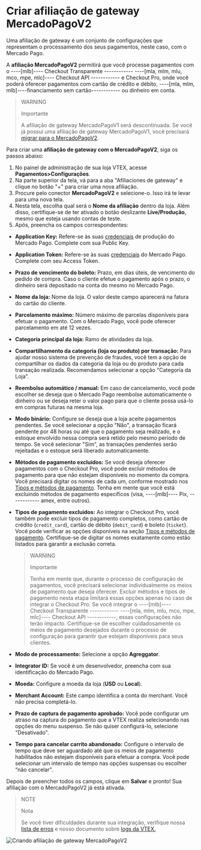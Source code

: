# Criar afiliação de gateway MercadoPagoV2 

Uma afiliação de gateway é um conjunto de configurações que representam o processamento dos seus pagamentos, neste caso, com o Mercado Pago. 

A **afiliação MercadoPagoV2** permitirá que você processe pagamentos com o ----[mlb]---- Checkout Transparente ------------ ----[mla, mlm, mlu, mco, mpe, mlc]---- Checkout API ------------ e Checkout Pro, onde você poderá oferecer pagamentos com cartão de crédito e débito, ----[mla, mlm, mlb]----financiamento sem cartão------------ ou dinheiro em conta. 

> WARNING
>
> Importante
>
> A afiliação de gateway MercadoPagoV1 será descontinuada. Se você já possui uma afiliação de gateway MercadoPagoV1, você precisará [migrar para o MercadoPagoV2](/developers/pt/docs/vtex/how-tos/migrate-v1-v2). 

Para criar uma **afiliação de gateway com o MercadoPagoV2**, siga os passos abaixo:

1. No painel de administração de sua loja VTEX, acesse **Pagamentos>Configurações**.
2. Na parte superior da tela, vá para a aba "Afiliaciones de gateway" e clique no botão "+" para criar uma nova afiliação.
3. Procure pelo conector **MercadoPagoV2** e selecione-o. Isso irá te levar para uma nova tela.
4. Nesta tela, escolha qual será o **Nome da afiliação** dentro da loja. Além disso, certifique-se de ter ativado o botão deslizante **Live/Produção**, mesmo que esteja usando contas de teste.
5. Após, preencha os campos correspondentes:
  * **Application Key:** Refere-se às suas [credenciais](/developers/pt/docs/vtex/additional-content/your-integrations/credentials) de produção do Mercado Pago. Complete com sua Public Key.
  * **Application Token:** Refere-se às suas [credenciais](/developers/pt/docs/vtex/additional-content/your-integrations/credentials) do Mercado Pago. Complete com seu Access Token.
  * **Prazo de vencimento do boleto:** Prazo, em dias úteis, de vencimento do pedido de compra. Caso o cliente efetue o pagamento após o prazo, o dinheiro será depositado na conta do mesmo no Mercado Pago.
  * **Nome da loja:** Nome da loja. O valor deste campo aparecerá na fatura do cartão do cliente.
  * **Parcelamento máximo:** Número máximo de parcelas disponíveis para efetuar o pagamento. Com o Mercado Pago, você pode oferecer parcelamento em até 12 vezes.
  * **Categoría principal da loja:** Ramo de atividades da loja.
  * **Compartilhamento da categoria (loja ou produto) por transação:** Para ajudar nosso sistema de prevenção de fraudes, você tem a opção de compartilhar os dados da categoria da loja ou do produto para cada transação realizada. Recomendamos selecionar a opção "Categoria da Loja”.
  * **Reembolso automático / manual:** Em caso de cancelamento, você pode escolher se deseja que o Mercado Pago reembolse automaticamente o dinheiro ou se deseja reter o valor pago para que o cliente possa usá-lo em compras futuras na mesma loja.
  * **Modo binário:** Configure se deseja que a loja aceite pagamentos pendentes. Se você selecionar a opção "Não", a transação ficará pendente por 48 horas ou até que o pagamento seja realizado, e o estoque envolvido nessa compra será retido pelo mesmo período de tempo. Se você selecionar "Sim", as transações pendentes serão rejeitadas e o estoque será liberado automaticamente.
  * **Métodos de pagamento excluídos:** Se você deseja oferecer pagamentos com o Checkout Pro, você pode excluir métodos de pagamento para que não estejam disponíveis no momento da compra. Você precisará digitar os nomes de cada um, conforme mostrado nos [Tipos e métodos de pagamento](/developers/pt/docs/vtex/payments-configuration/checkout-pro/exclude-payment-types-methods). Tenha em mente que você está excluindo métodos de pagamento específicos (visa, ----[mlb]---- Pix, ------------ amex, entre outros).
  * **Tipos de pagamento excluídos:** Ao integrar o Checkout Pro, você também pode excluir tipos de pagamento completos, como cartão de crédito (`credit_card`), cartão de débito (`debit_card`) e boleto (`ticket`). Você pode verificar as opções disponíveis na seção [Tipos e métodos de pagamento](/developers/pt/docs/vtex/payments-configuration/checkout-pro/exclude-payment-types-methods). Certifique-se de digitar os nomes exatamente como estão listados para garantir a exclusão correta.

    > WARNING
    >
    > Importante
    >
    > Tenha em mente que, durante o processo de configuração de pagamentos, você precisará selecionar individualmente os meios de pagamento que deseja oferecer. Excluir métodos e tipos de pagamento nesta etapa limitará essas opções apenas no caso de integrar o Checkout Pro. Se você integrar o  ----[mlb]---- Checkout Transparente ------------ ----[mla, mlm, mlu, mco, mpe, mlc]---- Checkout API ------------, essas configurações não terão impacto. Certifique-se de escolher cuidadosamente os meios de pagamento desejados durante o processo de configuração para garantir que estejam disponíveis para seus clientes.

  * **Modo de processamento:** Selecione a opção **Agreggator**.
  * **Integrator ID:** Se você é um desenvolvedor, preencha com sua identificação do Mercado Pago.
  * **Moeda:** Configure a moeda da loja (**USD** ou **Local**).
  * **Merchant Account:** Este campo identifica a conta do merchant. Você não precisa completá-lo.
  * **Prazo de captura de pagamento aprobado:** Você pode configurar um atraso na captura do pagamento que a VTEX realiza selecionando nas opções do menu suspenso. Se não quiser configurá-lo, selecione "Desativado".
  * **Tempo para cancelar carrito abandonado:** Configure o intervalo de tempo que deve ser aguardado até que os meios de pagamento habilitados não estejam disponíveis para efetuar a compra. Você pode selecionar um intervalo de tempo nas opções suspensas ou escolher “não cancelar”.

Depois de preencher todos os campos, clique em **Salvar** e pronto! Sua afiliação com o MercadoPagoV2 já está ativada.


> NOTE
>
> Nota
>
> Se você tiver dificuldades durante sua integração, verifique nossa [lista de erros](/developers/pt/guides/vtex/additional-content/possible-errors) e nosso documento sobre [logs da VTEX.](/developers/pt/guides/vtex/how-tos/logs)

![Criando afiliação de gateway MercadoPagoV2](/images/vtex/vtex-admin-gateway-pt.gif)